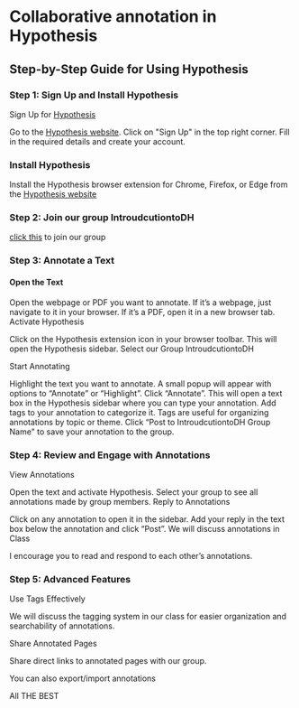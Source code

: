# Collaborative annotation in Hypothesis

## Step-by-Step Guide for Using Hypothesis

### Step 1: Sign Up and Install Hypothesis
Sign Up for [Hypothesis](https://web.hypothes.is/)

Go to the [Hypothesis website](https://web.hypothes.is/).
Click on "Sign Up" in the top right corner.
Fill in the required details and create your account.

### Install Hypothesis

Install the Hypothesis browser extension for Chrome, Firefox, or Edge from the [Hypothesis website](https://web.hypothes.is/start/)

### Step 2: Join our group IntroudcutiontoDH
[click this](https://hypothes.is/groups/7LZRoaqY/introductiontodh) to join our group

### Step 3: Annotate a Text

#### Open the Text

Open the webpage or PDF you want to annotate. If it’s a webpage, just navigate to it in your browser. If it’s a PDF, open it in a new browser tab.
Activate Hypothesis

Click on the Hypothesis extension icon in your browser toolbar. This will open the Hypothesis sidebar.
Select our Group IntroudcutiontoDH

Start Annotating

Highlight the text you want to annotate. A small popup will appear with options to “Annotate” or “Highlight”.
Click “Annotate”. This will open a text box in the Hypothesis sidebar where you can type your annotation.
Add tags to your annotation to categorize it. Tags are useful for organizing annotations by topic or theme.
Click “Post to IntroudcutiontoDH Group Name" to save your annotation to the group.

### Step 4: Review and Engage with Annotations

View Annotations

Open the text and activate Hypothesis. Select your group to see all annotations made by group members.
Reply to Annotations

Click on any annotation to open it in the sidebar.
Add your reply in the text box below the annotation and click “Post”.
We will discuss annotations in Class

I encourage you to read and respond to each other’s annotations.

### Step 5: Advanced Features

Use Tags Effectively

We will discuss the tagging system in our class for easier organization and searchability of annotations.

Share Annotated Pages

Share direct links to annotated pages with our group.

You can also export/import annotations

All THE BEST

